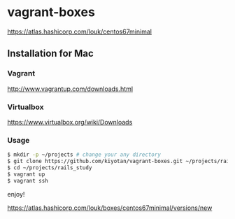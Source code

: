 vagrant-boxes
====
https://atlas.hashicorp.com/louk/centos67minimal

## Installation for Mac

### Vagrant
http://www.vagrantup.com/downloads.html

### Virtualbox
https://www.virtualbox.org/wiki/Downloads

### Usage
```sh
$ mkdir -p ~/projects # change your any directory
$ git clone https://github.com/kiyotan/vagrant-boxes.git ~/projects/rails_study # change your any directory
$ cd ~/projects/rails_study
$ vagrant up
$ vagrant ssh
```

enjoy!

https://atlas.hashicorp.com/louk/boxes/centos67minimal/versions/new

